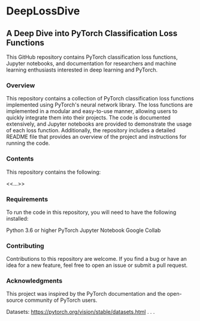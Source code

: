 # DeepLossDive

## A Deep Dive into PyTorch Classification Loss Functions
This GitHub repository contains PyTorch classification loss functions, Jupyter notebooks, and documentation for researchers and machine learning enthusiasts interested in deep learning and PyTorch.

### Overview
This repository contains a collection of PyTorch classification loss functions implemented using PyTorch's neural network library. The loss functions are implemented in a modular and easy-to-use manner, allowing users to quickly integrate them into their projects. The code is documented extensively, and Jupyter notebooks are provided to demonstrate the usage of each loss function. Additionally, the repository includes a detailed README file that provides an overview of the project and instructions for running the code.

### Contents
This repository contains the following:

<<...>>

### Requirements
To run the code in this repository, you will need to have the following installed:

Python 3.6 or higher
PyTorch
Jupyter Notebook
Google Collab

### Contributing
Contributions to this repository are welcome. If you find a bug or have an idea for a new feature, feel free to open an issue or submit a pull request.

### Acknowledgments
This project was inspired by the PyTorch documentation and the open-source community of PyTorch users.

Datasets: https://pytorch.org/vision/stable/datasets.html
.
.
.

